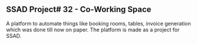 ## SSAD Project# 32 - Co-Working Space ##

A platform to automate things like booking rooms, tables, invoice generation which was done till now on paper. The platform is made as a project for SSAD.
